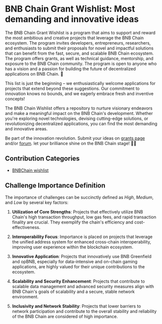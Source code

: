 # BNB Chain Grant Wishlist: Most demanding and innovative ideas

The BNB Chain Grant Wishlist is a program that aims to support and reward the most ambitious and creative projects that leverage the BNB Chain ecosystem. The program invites developers, entrepreneurs, researchers, and enthusiasts to submit their proposals for novel and impactful solutions that can benefit from the fast, secure, and scalable BNB Chain ecosystem. The program offers grants, as well as technical guidance, mentorship, and exposure to the BNB Chain community. The program is open to anyone who has a vision and a passion for building the future of decentralized applications on BNB Chain. 🌱

This list is just the beginning – we enthusiastically welcome applications for projects that 
extend beyond these suggestions. Our commitment to innovation knows no bounds, and we eagerly embrace fresh and inventive concepts!

The BNB Chain Wishlist offers a repository to nurture visionary endeavors and make a meaningful impact on the BNB Chain's development. Whether you're exploring novel technologies, devising cutting-edge solutions, or revolutionizing decentralized applications, you can find the most demanding and innovative areas.

Be part of the innovation revolution. Submit your ideas on [grants page](https://www.bnbchain.org/en/developers/developer-programs/builder-grant) and/or [forum](https://forum.bnbchain.org/t/join-bnb-chain-and-help-shape-the-future-of-web3-wishlist-of-bnb-chain/2067). let your brilliance shine on the BNB Chain stage! 🚀🌟

## Contribution Categories
- [BNBChain wishlist](/BNBChain-wishlist.md)

## Challenge Importance Definition

The importance of challenges can be succinctly defined as *High*, *Medium*, and *Low* by several key factors:

1. **Utilization of Core Strengths**: Projects that effectively utilize BNB Chain's high transaction throughput, low gas fees, and rapid transaction finality are crucial. They exemplify the chain's efficiency and cost-effectiveness.

2. **Interoperability Focus**: Importance is placed on projects that leverage the unified address system for enhanced cross-chain interoperability, improving user experience within the blockchain ecosystem.

3. **Innovative Application**: Projects that innovatively use BNB Greenfield and opBNB, especially for data-intensive and on-chain gaming applications, are highly valued for their unique contributions to the ecosystem.

4. **Scalability and Security Enhancement**: Projects that contribute to scalable data management and advanced security measures align with BNB Chain's goals of scalability and a secure, stable network environment.

5. **Inclusivity and Network Stability**: Projects that lower barriers to network participation and contribute to the overall stability and reliability of the BNB Chain are considered of high importance.



